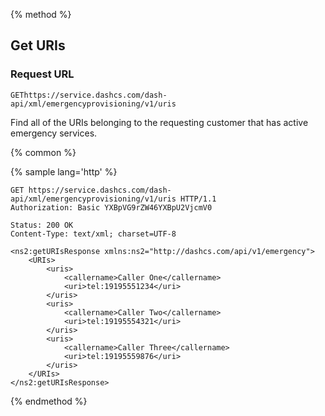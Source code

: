 {% method %}

## Get URIs

### Request URL

<code class="get">GET</code>`https://service.dashcs.com/dash-api/xml/emergencyprovisioning/v1/uris`

Find all of the URIs belonging to the requesting customer that has active emergency services.   

{% common %}

{% sample lang='http' %}

```http
GET https://service.dashcs.com/dash-api/xml/emergencyprovisioning/v1/uris HTTP/1.1
Authorization: Basic YXBpVG9rZW46YXBpU2VjcmV0
```

```http
Status: 200 OK
Content-Type: text/xml; charset=UTF-8

<ns2:getURIsResponse xmlns:ns2="http://dashcs.com/api/v1/emergency">
    <URIs>
        <uris>
            <callername>Caller One</callername>
            <uri>tel:19195551234</uri>
        </uris>
        <uris>
            <callername>Caller Two</callername>
            <uri>tel:19195554321</uri>
        </uris>
        <uris>
            <callername>Caller Three</callername>
            <uri>tel:19195559876</uri>
        </uris>
    </URIs>
</ns2:getURIsResponse>
```

{% endmethod %}
